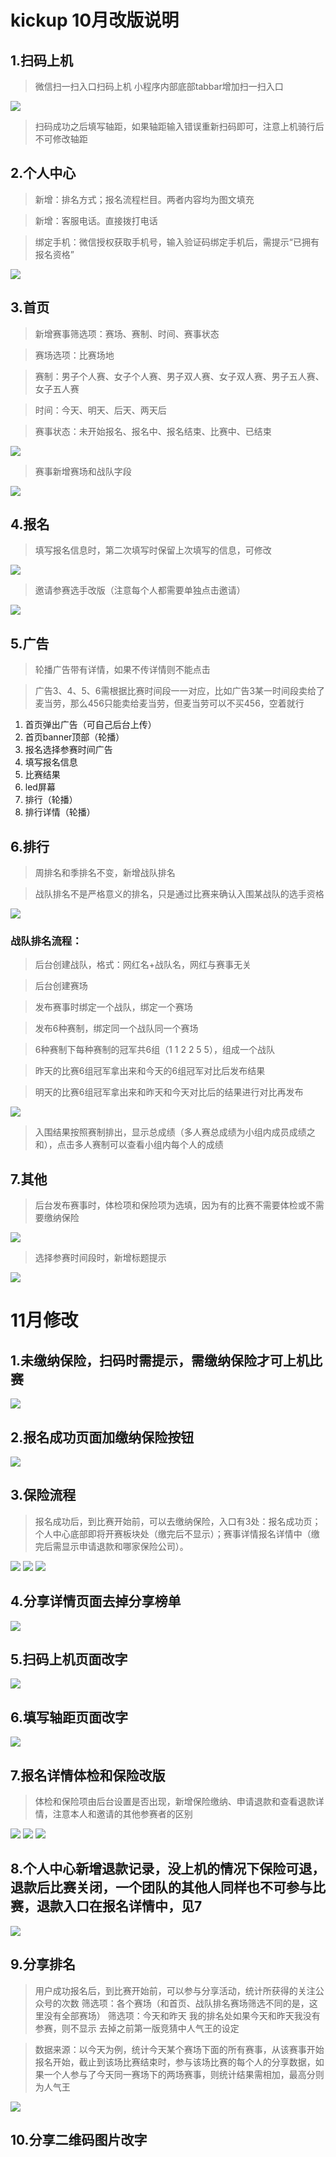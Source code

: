 # kickup 10月改版说明
## 1.扫码上机
>微信扫一扫入口扫码上机
>小程序内部底部tabbar增加扫一扫入口

![](https://ws3.sinaimg.cn/large/006tNbRwly1fwr5recnfxj30kq02ea9y.jpg)

>扫码成功之后填写轴距，如果轴距输入错误重新扫码即可，注意上机骑行后不可修改轴距

## 2.个人中心
>新增：排名方式；报名流程栏目。两者内容均为图文填充

>新增：客服电话。直接拨打电话

>绑定手机：微信授权获取手机号，输入验证码绑定手机后，需提示“已拥有报名资格”

![](https://ws4.sinaimg.cn/large/006tNbRwly1fwr5z48h36j30l40isq39.jpg)

## 3.首页
>新增赛事筛选项：赛场、赛制、时间、赛事状态

>赛场选项：比赛场地

>赛制：男子个人赛、女子个人赛、男子双人赛、女子双人赛、男子五人赛、女子五人赛

>时间：今天、明天、后天、两天后

>赛事状态：未开始报名、报名中、报名结束、比赛中、已结束

![](https://ws2.sinaimg.cn/large/006tNbRwly1fwr68ns3n5j30ko02g0sk.jpg)

>赛事新增赛场和战队字段

![](https://ws1.sinaimg.cn/large/006tNbRwly1fwr6arpsttj30ks072q2y.jpg)

## 4.报名
>填写报名信息时，第二次填写时保留上次填写的信息，可修改

![](https://ws1.sinaimg.cn/large/006tNbRwly1fwr6uj52wsj30ky05kjra.jpg)

>邀请参赛选手改版（注意每个人都需要单独点击邀请）

![](https://ws2.sinaimg.cn/large/006tNbRwly1fwr6wpdxhoj30ku0f474k.jpg)

## 5.广告
>轮播广告带有详情，如果不传详情则不能点击

>广告3、4、5、6需根据比赛时间段一一对应，比如广告3某一时间段卖给了麦当劳，那么456只能卖给麦当劳，但麦当劳可以不买456，空着就行

1. 首页弹出广告（可自己后台上传）
2. 首页banner顶部（轮播）
3. 报名选择参赛时间广告
4. 填写报名信息
5. 比赛结果
6. led屏幕
7. 排行（轮播）
8. 排行详情（轮播）

## 6.排行
>周排名和季排名不变，新增战队排名

>战队排名不是严格意义的排名，只是通过比赛来确认入围某战队的选手资格

![](https://ws4.sinaimg.cn/large/006tNbRwly1fwr7yxmgnlj30ks07mq2x.jpg)

### 战队排名流程：
>后台创建战队，格式：网红名+战队名，网红与赛事无关

>后台创建赛场

>发布赛事时绑定一个战队，绑定一个赛场

>发布6种赛制，绑定同一个战队同一个赛场

>6种赛制下每种赛制的冠军共6组（1 1 2 2 5 5），组成一个战队

>昨天的比赛6组冠军拿出来和今天的6组冠军对比后发布结果

>明天的比赛6组冠军拿出来和昨天和今天对比后的结果进行对比再发布

![](https://ws2.sinaimg.cn/large/006tNbRwly1fwr8mztwg1j30ks0oyaam.jpg)

>入围结果按照赛制排出，显示总成绩（多人赛总成绩为小组内成员成绩之和），点击多人赛制可以查看小组内每个人的成绩

## 7.其他
>后台发布赛事时，体检项和保险项为选填，因为有的比赛不需要体检或不需要缴纳保险

![](https://ws3.sinaimg.cn/large/006tNbRwly1fwrjwtqnvuj30km02st8k.jpg)

>选择参赛时间段时，新增标题提示

![](https://ws1.sinaimg.cn/large/006tNbRwly1fwrjyk4c1fj30ku0ia3z6.jpg)

# 11月修改
## 1.未缴纳保险，扫码时需提示，需缴纳保险才可上机比赛
![](https://ws3.sinaimg.cn/large/006tNbRwly1fx0reviur5j30km0f2wej.jpg)
## 2.报名成功页面加缴纳保险按钮
![](https://ws4.sinaimg.cn/large/006tNbRwly1fx0rfoxy4lj30kk0gk3yn.jpg)
## 3.保险流程
> 报名成功后，到比赛开始前，可以去缴纳保险，入口有3处：报名成功页；个人中心底部即将开赛板块处（缴完后不显示）；赛事详情报名详情中（缴完后需显示申请退款和哪家保险公司）。

![](https://ws3.sinaimg.cn/large/006tNbRwly1fx0rnsgf34j30hu0ja0sy.jpg)
![](https://ws4.sinaimg.cn/large/006tNbRwly1fx0roii1zsj30k80cet9m.jpg)
![](https://ws1.sinaimg.cn/large/006tNbRwly1fx0rp8zahuj30ky0roaam.jpg)

## 4.分享详情页面去掉分享榜单
![](https://ws3.sinaimg.cn/large/006tNbRwly1fx0rqn9a6bj30kk0k8dfy.jpg)

## 5.扫码上机页面改字
![](https://ws3.sinaimg.cn/large/006tNbRwly1fx0rriwsuzj30je0medg7.jpg)

## 6.填写轴距页面改字
![](https://ws2.sinaimg.cn/large/006tNbRwly1fx0rt6f6qbj30ie0j4dgb.jpg)

## 7.报名详情体检和保险改版
> 体检和保险项由后台设置是否出现，新增保险缴纳、申请退款和查看退款详情，注意本人和邀请的其他参赛者的区别

![](https://ws1.sinaimg.cn/large/006tNbRwly1fx0slwou2pj30ki05c3yc.jpg)
![](https://ws4.sinaimg.cn/large/006tNbRwly1fx0rwd1cqrj30ku0943yh.jpg)
![](https://ws3.sinaimg.cn/large/006tNbRwly1fx0skyesstj30ku062746.jpg)

## 8.个人中心新增退款记录，没上机的情况下保险可退，退款后比赛关闭，一个团队的其他人同样也不可参与比赛，退款入口在报名详情中，见7
![](https://ws1.sinaimg.cn/large/006tNbRwly1fx0s19tu14j30kg0imwet.jpg)

## 9.分享排名
> 用户成功报名后，到比赛开始前，可以参与分享活动，统计所获得的关注公众号的次数
> 筛选项：各个赛场（和首页、战队排名赛场筛选不同的是，这里没有全部赛场）
> 筛选项：今天和昨天
> 我的排名处如果今天和昨天我没有参赛，则不显示
> 去掉之前第一版竞猜中人气王的设定

> 数据来源：以今天为例，统计今天某个赛场下面的所有赛事，从该赛事开始报名开始，截止到该场比赛结束时，参与该场比赛的每个人的分享数据，如果一个人参与了今天同一赛场下的两场赛事，则统计结果需相加，最高分则为人气王

![](https://ws4.sinaimg.cn/large/006tNbRwly1fx0s20bgroj30ku0k6wew.jpg)
## 10.分享二维码图片改字